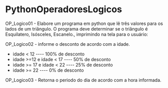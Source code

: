 # PythonOperadoresLogicos

OP_Logico01 - Elabore  um programa em python que lê três
valores para os lados de um triângulo. O programa deve 
determinar se o triângulo é Esquilatero, Isósceles, Escanelo., imprimindo na tela para o usuário:

OP_Logico02 - informe o desconto de acordo com a idade. 
 - idade < 12 ---- 100% de desconto
 - idade >=12 e idade < 17 ---- 50% de desconto
 - idade >= 17 e idade < 22 ---- 25% de desconto
 - idade >= 22 ---- 0% de desconto

OP_Logico03 - Retorna o periodo do dia de acordo com a hora informada.
